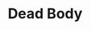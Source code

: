 ---
title: Dead Body
layout: role
Backstory: 
Motivation: 
Speech: 
Movement: 
Intelligence: 
props:
type: 
body: 
armor: 
stamina: 
energy: 
spells_known: 
primary_attack: 
Killing_Blow:  
Offensive_Abilities: 
Defensive_Abilities: 
Killing_Blow: 
immunities:
vulnerabilities: 
healed_by: 
at_dying: 
special: 
faction_level_2:
faction_level_3: 
faction_level_4: 
---